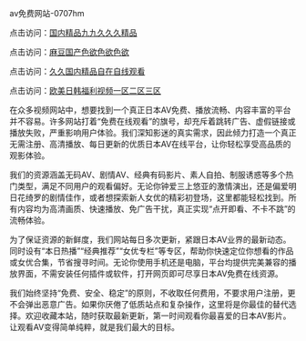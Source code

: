 av免费网站-0707hm


点击访问：<a href="https://fdhf-454.pages.dev/">国内精品九九久久久精品</a>

点击访问：<a href="https://rtj-3zo.pages.dev/">麻豆国产色欲色欲色欲</a>

点击访问：<a href="https://bered.pages.dev/">久久国内精品自在自线观看</a>

点击访问：<a href="https://cfad.pages.dev/">欧美日韩福利视频一区二区三区</a>


在众多视频网站中，想要找到一个真正日本AV免费、播放流畅、内容丰富的平台并不容易。许多网站打着“免费在线观看”的旗号，却充斥着跳转广告、虚假链接或播放失败，严重影响用户体验。我们深知影迷的真实需求，因此倾力打造一个真正无需注册、高清播放、每日更新的优质日本AV在线平台，让你轻松享受高品质的观影体验。

我们的资源涵盖无码AV、剧情AV、经典有码影片、素人自拍、制服诱惑等多个热门类型，满足不同用户的观看偏好。无论你钟爱三上悠亚的激情演出，还是偏爱明日花绮罗的剧情佳作，或者想探索新人女优的精彩初登场，这里都能轻松找到。所有内容均为高清画质、快速播放、免广告干扰，真正实现“点开即看、不卡不跳”的流畅体验。

为了保证资源的新鲜度，我们网站每日多次更新，紧跟日本AV业界的最新动态。同时设有“本日热播”“经典推荐”“女优专栏”等专区，帮助你快速定位你想看的作品或女优合集，节省搜寻时间。无论你使用手机还是电脑，平台均提供完美兼容的播放界面，不需安装任何插件或软件，打开网页即可尽享日本AV免费在线资源。

我们始终坚持“免费、安全、稳定”的原则，不收取任何费用，不要求用户注册，更不会弹出恶意广告。如果你厌倦了低质站点和复杂操作，这里将是你最佳的替代选择。欢迎收藏本站，随时获取最新更新，第一时间观看你最喜爱的日本AV影片。让观看AV变得简单纯粹，就是我们最大的目标。

<span style="display:none;">[Canonical link](https://github.com/nn55236/85403 ）</span>
